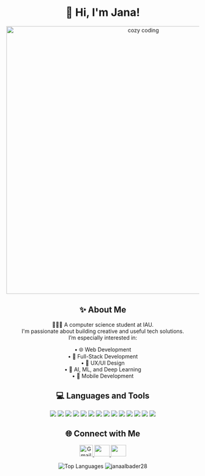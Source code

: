 <h1 align="center">👋 Hi, I'm Jana!</h1>

<p align="center">
  <img src="https://i.pinimg.com/originals/27/13/92/271392d3af71acbd94e70bfabe6affc1.gif" width="700" alt="cozy coding" />
</p>



<h2 align="center">✨ About Me</h2>

<p align="center">
  👩🏻‍💻 A computer science student at IAU.<br>
  I'm passionate about building creative and useful tech solutions.<br>
  I’m especially interested in:
</p>

<p align="center">
  • 🌐 Web Development<br>
  • 🔧 Full-Stack Development<br>
  • 🎨 UX/UI Design<br>
  • 🤖 AI, ML, and Deep Learning<br>
  • 📱 Mobile Development
</p>


<h2 align="center">💻 Languages and Tools</h2>

<p align="center">
  <img src="https://img.shields.io/badge/c%23-%23239120.svg?style=for-the-badge&logo=csharp&logoColor=white"/>
  <img src="https://img.shields.io/badge/c++-%2300599C.svg?style=for-the-badge&logo=c%2B%2B&logoColor=white"/>
  <img src="https://img.shields.io/badge/html5-%23E34F26.svg?style=for-the-badge&logo=html5&logoColor=white"/>
  <img src="https://img.shields.io/badge/java-%23ED8B00.svg?style=for-the-badge&logo=openjdk&logoColor=white"/>
  <img src="https://img.shields.io/badge/javascript-%23323330.svg?style=for-the-badge&logo=javascript&logoColor=%23F7DF1E"/>
  <img src="https://img.shields.io/badge/python-3670A0?style=for-the-badge&logo=python&logoColor=ffdd54"/>
  <img src="https://img.shields.io/badge/php-%23777BB4.svg?style=for-the-badge&logo=php&logoColor=white"/>
  <img src="https://img.shields.io/badge/css3-%231572B6.svg?style=for-the-badge&logo=css3&logoColor=white"/>
  <img src="https://img.shields.io/badge/.NET-5C2D91?style=for-the-badge&logo=.net&logoColor=white"/>
  <img src="https://img.shields.io/badge/apache-%23D42029.svg?style=for-the-badge&logo=apache&logoColor=white"/>
  <img src="https://img.shields.io/badge/mysql-4479A1.svg?style=for-the-badge&logo=mysql&logoColor=white"/>
  <img src="https://img.shields.io/badge/Microsoft%20SQL%20Server-CC2927?style=for-the-badge&logo=microsoft%20sql%20server&logoColor=white"/>
  <img src="https://img.shields.io/badge/Canva-%2300C4CC.svg?style=for-the-badge&logo=Canva&logoColor=white"/>
  <img src="https://img.shields.io/badge/figma-%23F24E1E.svg?style=for-the-badge&logo=figma&logoColor=white"/>
</p>


<h2 align="center">🌐 Connect with Me</h2>

<p align="center">
  <a href="mailto:jana.ab.albader@gmail.com" target="_blank">
    <img src="https://upload.wikimedia.org/wikipedia/commons/thumb/7/7e/Gmail_icon_%282020%29.svg/48px-Gmail_icon_%282020%29.svg.png" height="30" width="35" alt="Gmail" />
  </a>
  <a href="https://www.linkedin.com/in/jana-albader/" target="_blank">
    <img src="https://raw.githubusercontent.com/rahuldkjain/github-profile-readme-generator/master/src/images/icons/Social/linked-in-alt.svg" height="30" width="40"/>
  </a>
  <a href="https://twitter.com/janaxx_03" target="_blank">
    <img src="https://raw.githubusercontent.com/rahuldkjain/github-profile-readme-generator/master/src/images/icons/Social/twitter.svg" height="30" width="40"/>
  </a>
</p>






<p align="center">
  <span style="display: inline-block; ">
    <img src="https://github-readme-stats.vercel.app/api/top-langs?username=janaalbader28&show_icons=true&locale=en&layout=compact" alt="Top Languages" />
  </span>
  <span style="display: inline-block; ">
    <img src="https://github-readme-stats.vercel.app/api?username=janaalbader28&show_icons=true&locale=en" alt="janaalbader28"  />
  </span>
</p>





